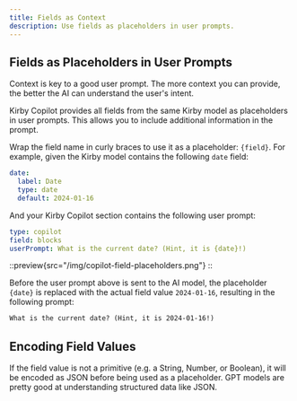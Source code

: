 ```yaml
---
title: Fields as Context
description: Use fields as placeholders in user prompts.
---
```


## Fields as Placeholders in User Prompts

Context is key to a good user prompt. The more context you can provide, the better the AI can understand the user's intent.

Kirby Copilot provides all fields from the same Kirby model as placeholders in user prompts. This allows you to include additional information in the prompt.

Wrap the field name in curly braces to use it as a placeholder: `{field}`. For example, given the Kirby model contains the following `date` field:

```yml
date:
  label: Date
  type: date
  default: 2024-01-16
```

And your Kirby Copilot section contains the following user prompt:

```yaml [sections/copilot.yml]
type: copilot
field: blocks
userPrompt: What is the current date? (Hint, it is {date}!)
```

::preview{src="/img/copilot-field-placeholders.png"}
::

Before the user prompt above is sent to the AI model, the placeholder `{date}` is replaced with the actual field value `2024-01-16`, resulting in the following prompt:

```txt
What is the current date? (Hint, it is 2024-01-16!)
```

## Encoding Field Values

If the field value is not a primitive (e.g. a String, Number, or Boolean), it will be encoded as JSON before being used as a placeholder. GPT models are pretty good at understanding structured data like JSON.
